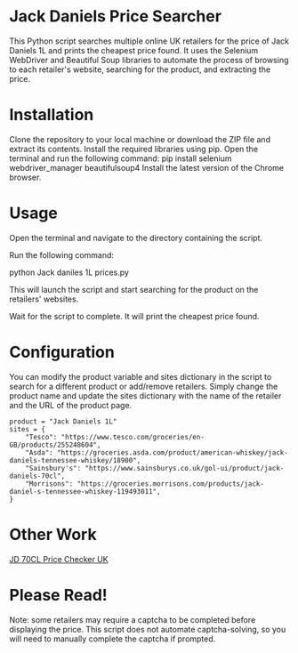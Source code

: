 # Jack Daniels Price Searcher

This Python script searches multiple online UK retailers for the price of Jack Daniels 1L and prints the cheapest price found. It uses the Selenium WebDriver and Beautiful Soup libraries to automate the process of browsing to each retailer's website, searching for the product, and extracting the price.

# Installation
Clone the repository to your local machine or download the ZIP file and extract its contents.
Install the required libraries using pip. Open the terminal and run the following command:
pip install selenium webdriver_manager beautifulsoup4
    Install the latest version of the Chrome browser.

# Usage

Open the terminal and navigate to the directory containing the script.

Run the following command:

python Jack daniles 1L prices.py

This will launch the script and start searching for the product on the retailers' websites.

Wait for the script to complete. It will print the cheapest price found.

# Configuration

You can modify the product variable and sites dictionary in the script to search for a different product or add/remove retailers. Simply change the product name and update the sites dictionary with the name of the retailer and the URL of the product page.


```
product = "Jack Daniels 1L"
sites = {
    "Tesco": "https://www.tesco.com/groceries/en-GB/products/255248604",
    "Asda": "https://groceries.asda.com/product/american-whiskey/jack-daniels-tennessee-whiskey/18900",
    "Sainsbury's": "https://www.sainsburys.co.uk/gol-ui/product/jack-daniels-70cl",
    "Morrisons": "https://groceries.morrisons.com/products/jack-daniel-s-tennessee-whiskey-119493011",
}
```
# Other Work
<a href="https://github.com/coolyer/JD70CL_PriceChecker_UK" target="_blank">JD 70CL Price Checker UK</a>

# Please Read!
Note: some retailers may require a captcha to be completed before displaying the price. This script does not automate captcha-solving, so you will need to manually complete the captcha if prompted.
